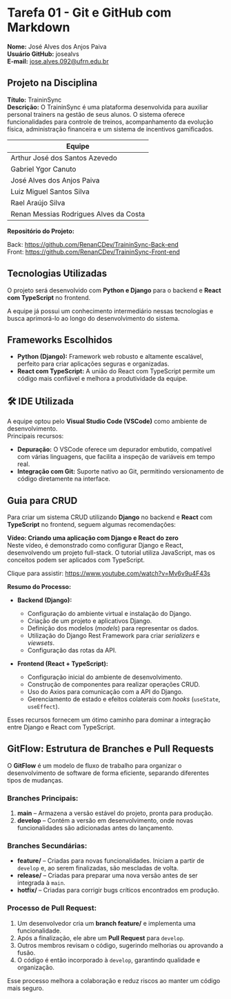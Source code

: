 # Tarefa 01 - Git e GitHub com Markdown

**Nome:** José Alves dos Anjos Paiva  
**Usuário GitHub:** josealvs   
**E-mail:** jose.alves.092@ufrn.edu.br 

## Projeto na Disciplina
**Título:** TraininSync  
**Descrição:** O TraininSync é uma plataforma desenvolvida para auxiliar personal trainers na gestão de seus alunos. O sistema oferece funcionalidades para controle de treinos, acompanhamento da evolução física, administração financeira e um sistema de incentivos gamificados.

| Equipe                              
|-------------------------------------|
| Arthur José dos Santos Azevedo      |
| Gabriel Ygor Canuto                 |
| José Alves dos Anjos Paiva          |
| Luiz Miguel Santos Silva            |
| Rael Araújo Silva                   |
| Renan Messias Rodrigues Alves da Costa |

**Repositório do Projeto:**

 Back: https://github.com/RenanCDev/TraininSync-Back-end  
 Front: https://github.com/RenanCDev/TraininSync-Front-end

## Tecnologias Utilizadas
O projeto será desenvolvido com **Python e Django** para o backend e **React com TypeScript** no frontend.

A equipe já possui um conhecimento intermediário nessas tecnologias e busca aprimorá-lo ao longo do desenvolvimento do sistema.

## Frameworks Escolhidos
- **Python (Django):** Framework web robusto e altamente escalável, perfeito para criar aplicações seguras e organizadas.  
- **React com TypeScript:** A união do React com TypeScript permite um código mais confiável e melhora a produtividade da equipe.


## 🛠️ IDE Utilizada
A equipe optou pelo **Visual Studio Code (VSCode)** como ambiente de desenvolvimento.  
Principais recursos:
* **Depuração:** O VSCode oferece um depurador embutido, compatível com várias linguagens, que facilita a inspeção de variáveis em tempo real.
* **Integração com Git:** Suporte nativo ao Git, permitindo versionamento de código diretamente na interface.

## Guia para CRUD
Para criar um sistema CRUD utilizando **Django** no backend e **React** com **TypeScript** no frontend, seguem algumas recomendações:

**Vídeo: Criando uma aplicação com Django e React do zero**  
   Neste vídeo, é demonstrado como configurar Django e React, desenvolvendo um projeto full-stack. O tutorial utiliza JavaScript, mas os conceitos podem ser aplicados com TypeScript.

   Clique para assistir: https://www.youtube.com/watch?v=Mv6v9u4F43s

**Resumo do Processo:**

* **Backend (Django):**
  - Configuração do ambiente virtual e instalação do Django.
  - Criação de um projeto e aplicativos Django.
  - Definição dos modelos (*models*) para representar os dados.
  - Utilização do Django Rest Framework para criar *serializers* e *viewsets*.
  - Configuração das rotas da API.

* **Frontend (React + TypeScript):**
  - Configuração inicial do ambiente de desenvolvimento.
  - Construção de componentes para realizar operações CRUD.
  - Uso do Axios para comunicação com a API do Django.
  - Gerenciamento de estado e efeitos colaterais com *hooks* (`useState`, `useEffect`).

Esses recursos fornecem um ótimo caminho para dominar a integração entre Django e React com TypeScript.

## GitFlow: Estrutura de Branches e Pull Requests
O **GitFlow** é um modelo de fluxo de trabalho para organizar o desenvolvimento de software de forma eficiente, separando diferentes tipos de mudanças.

### Branches Principais:
1. **main** – Armazena a versão estável do projeto, pronta para produção.
2. **develop** – Contém a versão em desenvolvimento, onde novas funcionalidades são adicionadas antes do lançamento.

### Branches Secundárias:
* **feature/** – Criadas para novas funcionalidades. Iniciam a partir de `develop` e, ao serem finalizadas, são mescladas de volta.
* **release/** – Criadas para preparar uma nova versão antes de ser integrada à `main`.
* **hotfix/** – Criadas para corrigir bugs críticos encontrados em produção.

### Processo de Pull Request:
1. Um desenvolvedor cria um **branch feature/** e implementa uma funcionalidade.
2. Após a finalização, ele abre um **Pull Request** para `develop`.
3. Outros membros revisam o código, sugerindo melhorias ou aprovando a fusão.
4. O código é então incorporado à `develop`, garantindo qualidade e organização.

Esse processo melhora a colaboração e reduz riscos ao manter um código mais seguro. 